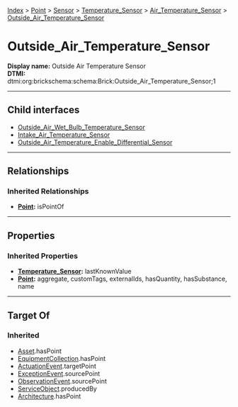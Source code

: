 [Index](../../../../../index.md) > [Point](../../../../Point.md) > [Sensor](../../../Sensor.md) > [Temperature_Sensor](../../Temperature_Sensor.md) > [Air_Temperature_Sensor](../Air_Temperature_Sensor.md) > [Outside_Air_Temperature_Sensor](#)
# Outside_Air_Temperature_Sensor

**Display name:** Outside Air Temperature Sensor<br />
**DTMI:** dtmi:org:brickschema:schema:Brick:Outside_Air_Temperature_Sensor;1

---

## Child interfaces
* [Outside_Air_Wet_Bulb_Temperature_Sensor](Outside_Air_Wet_Bulb_Temperature_Sensor.md)
* [Intake_Air_Temperature_Sensor](Intake_Air_Temperature_Sensor.md)
* [Outside_Air_Temperature_Enable_Differential_Sensor](Outside_Air_Temperature_Enable_Differential_Sensor/Outside_Air_Temperature_Enable_Differential_Sensor.md)

---

## Relationships

### Inherited Relationships
* **[Point](../../../../Point.md):** isPointOf

---

## Properties

### Inherited Properties
* **[Temperature_Sensor](../../Temperature_Sensor.md):** lastKnownValue
* **[Point](../../../../Point.md):** aggregate, customTags, externalIds, hasQuantity, hasSubstance, name

---

## Target Of
### Inherited
* [Asset](../../../../../Asset/Asset.md).hasPoint
* [EquipmentCollection](../../../../../Collection/EquipmentCollection.md).hasPoint
* [ActuationEvent](../../../../../Event/PointEvent/ActuationEvent.md).targetPoint
* [ExceptionEvent](../../../../../Event/PointEvent/ExceptionEvent.md).sourcePoint
* [ObservationEvent](../../../../../Event/PointEvent/ObservationEvent.md).sourcePoint
* [ServiceObject](../../../../../Information/ServiceObject/ServiceObject.md).producedBy
* [Architecture](../../../../../Space/Architecture/Architecture.md).hasPoint

